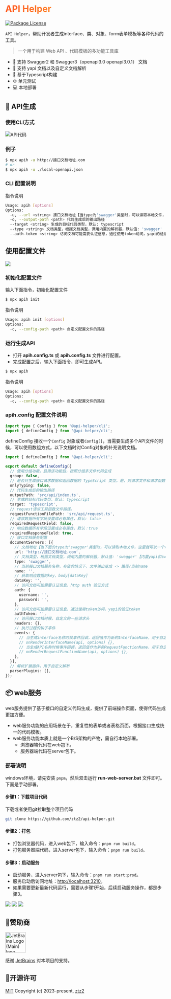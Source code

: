 <h1
    style="background: -webkit-linear-gradient(315deg, rgb(255,87,34) 0%, #fee140 100%);
    background-clip: text;
    -webkit-background-clip: text;
    -webkit-text-fill-color: transparent"
>
    <a href="https://github.com/ztz2/api-helper" target="_blank">
        API Helper
    </a>
</h1>
<p>
    <a href="https://www.npmjs.com/org/api-helper">
        <img src="https://img.shields.io/npm/l/@api-helper/core" alt="Package License" />
    </a>
</p>

`API Helper`，帮助开发者生成interface、类、对象、form表单模板等各种代码的工具。

> 一个用于构建 Web API 、代码模板的多功能工具库

- 🎉️ 支持 Swagger2 和 Swagger3（openapi3.0 openapi3.0.1） 文档
- 🎉️ 支持 yapi 文档以及自定义文档解析
- 💪 基于Typescript构建
- ⚙️ 单元测试
- 💻 本地部署

## 📄 API生成

### 使用CLI方式

![API代码](./packages/docs/src/public/images/api-code-cli.gif)
### 例子
```sh
$ npx apih -u http://接口文档地址.com
# or
$ npx apih -u ./local-openapi.json
```

### CLI 配置说明
指令说明
```sh
Usage: apih [options]
Options:
  -u, --url <string> 接口文档地址【当type为'swagger'类型时，可以读取本地文件，这里就可以一个本地文件路径】
  -o, --output-path <path> 代码生成后的输出路径
  --target <string> 生成的目标代码类型，默认: typescript
  --type <string> 文档类型，根据文档类型，调用内置的解析器，默认值: 'swagger'
  --auth-token <string> 访问文档可能需要认证信息，通过使用token访问，yapi的验证token
```


## 使用配置文件

![](./packages/docs/src/public/images/api-code.gif)

### 初始化配置文件
输入下面指令，初始化配置文件
```sh
$ npx apih init
```

指令说明
```sh
Usage: apih init [options]
Options:
  -c, --config-path <path> 自定义配置文件的路径
```

### 运行生成API

* 打开 **apih.config.ts** 或 **apih.config.ts** 文件进行配置。
* 完成配置之后，输入下面指令，即可生成API。

```sh
$ npx apih 
```

指令说明
```sh
Usage: apih [options]
Options:
  -c, --config-path <path> 自定义配置文件的路径
```

### apih.config 配置文件说明
```typescript
import type { Config } from '@api-helper/cli';
import { defineConfig } from '@api-helper/cli';
```
defineConfig 接收一个`Config` 对象或者`Config[]`，当需要生成多个API文件的时候，可以使用数组方式，以下文档时对Config对象的补充说明文档。

```typescript
import { defineConfig } from '@api-helper/cli';

export default defineConfig({
  // 使用分组功能，启用该功能后，按照分组多文件代码生成
  group: false,
  // 是否只生成接口请求数据和返回数据的 TypeScript 类型。是，则请求文件和请求函数都不会生成。
  onlyTyping: false,
  // 代码生成后的输出路径
  outputPath: 'src/api/index.ts',
  // 生成的目标代码类型。默认: typescript
  target: 'typescript',
  // request请求工具函数文件路径。
  requestFunctionFilePath: 'src/api/request.ts',
  // 请求数据所有字段设置成必有属性，默认: false
  requiredRequestField: false,
  // 响应数据所有字段设置成必有属性，默认：true
  requiredResponseField: true,
  // 接口文档服务配置
  documentServers: [{
    // 文档地址【当下面的type为'swagger'类型时，可以读取本地文件，这里就可以一个本地文件路径】
    url: 'http://接口文档地址.com',
    // 文档类型，根据文档类型，调用内置的解析器，默认值: 'swagger'【内置yapi和swagger的解析，其他文档类型，添加parserPlugins自行实现文档解析】
    type: 'swagger',
    // 当前接口文档服务名称，有值的情况下，文件输出变成 -> 路径/当前name
    name: '',
    // 获取响应数据的key，body[dataKey]
    dataKey: '',
    // 访问文档可能需要认证信息，http auth 验证方式
    auth: {
      username: '',
      password: '',
    },
    // 访问文档可能需要认证信息，通过使用token访问，yapi的验证token
    authToken: '',
    // 访问接口文档时候，自定义的一些请求头
    headers: {},
    // 执行过程的钩子事件
    events: {
      // 当生成interface名称时候事件回调，返回值作为新的InterfaceName，用于自定义InterfaceName
      // onRenderInterfaceName(api, options) {},
      // 当生成API名称时候事件回调，返回值作为新的RequestFunctionName，用于自定义RequestFunctionName
      // onRenderRequestFunctionName(api, options) {},
    },
  }],
  // 解析扩展插件，用于自定义解析
  parserPlugins: [],
});

```

## 📦 web服务

web服务提供了基于接口的自定义代码生成，提供了前端操作页面，使得代码生成更加方便。
* web服务功能的应用场景在于，重复性的表单或者表格页面，根据接口生成统一的代码模板。
* web服务功能本质上就是一个B/S架构的产物，需自行本地部署。
    * 浏览器端代码在web包下。
    * 服务器端代码在server包下。

### 部署说明
windows环境，请先安装 `pnpm`，然后双击运行 **run-web-server.bat** 文件即可。下面是手动部署。

#### 步骤1：下载项目代码
下载或者使用git拉取整个项目代码
```sh
git clone https://github.com/ztz2/api-helper.git
```
#### 步骤2：打包
* 打包浏览器代码，进入web包下，输入命令：`pnpm run build`。
* 打包服务器端代码，进入server包下，输入命令：`pnpm run build`。

#### 步骤3：启动服务
* 启动服务，进入server包下，输入命令：`pnpm run start:prod`。
* 服务启动后访问地址：[http://localhost:3210](http://localhost:3210)。
* 如果需要更新最新代码运行，需要从步骤1开始，后续启动服务操作，都是步骤3。

![](./packages/docs/src/public/images/api-code.gif)
![](./packages/docs/src/public/images/map-code.gif)
![](./packages/docs/src/public/images/file-directory.gif)

## 👏赞助商
<a href="https://www.jetbrains.com" target="_blank">
  <img width="64" src="https://resources.jetbrains.com/storage/products/company/brand/logos/jb_beam.png" alt="JetBrains Logo (Main) logo.">
</a>

感谢 [JetBrains](https://www.jetbrains.com) 对本项目的支持。

## 📃开源许可

[MIT](https://opensource.org/licenses/MIT) Copyright (c) 2023-present, [ztz2](https://github.com/ztz2)
